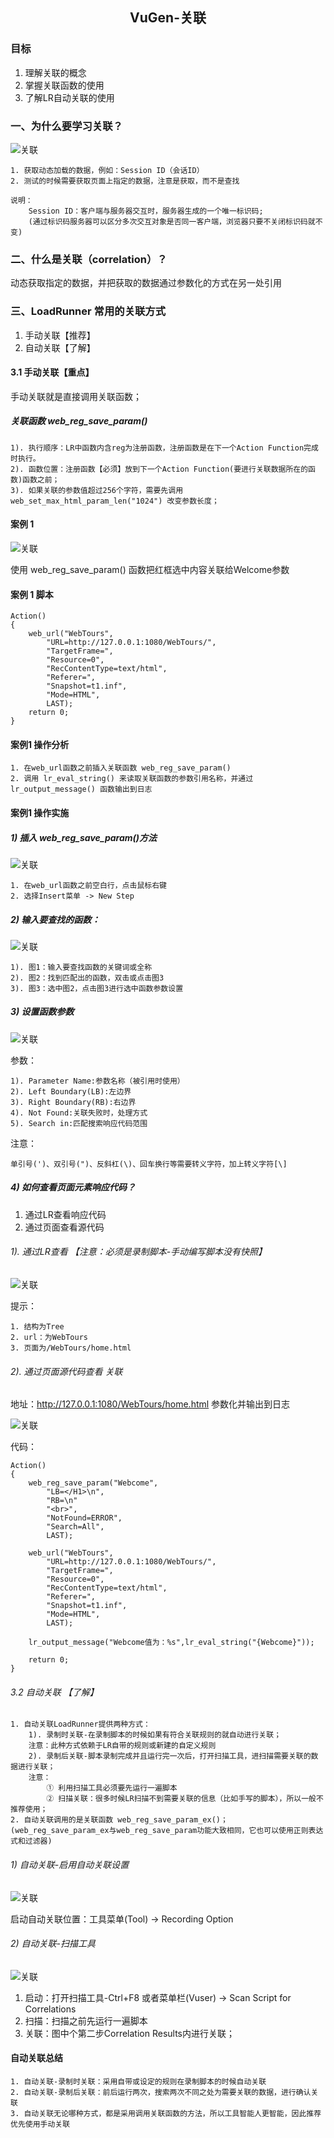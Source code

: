 ## <center>VuGen-关联</center>

### 目标

1. 理解关联的概念<br>
2. 掌握关联函数的使用<br>
3. 了解LR自动关联的使用

### 一、为什么要学习关联？

![关联](/images/correlation_01.png)

    1. 获取动态加载的数据，例如：Session ID（会话ID）
    2. 测试的时候需要获取页面上指定的数据，注意是获取，而不是查找

    说明：
        Session ID：客户端与服务器交互时，服务器生成的一个唯一标识码;
        (通过标识码服务器可以区分多次交互对象是否同一客户端，浏览器只要不关闭标识码就不变)

### 二、什么是关联（correlation）？

动态获取指定的数据，并把获取的数据通过参数化的方式在另一处引用

### 三、LoadRunner 常用的关联方式

1. 手动关联【推荐】<br>
2. 自动关联【了解】

#### 3.1 手动关联【重点】

手动关联就是直接调用关联函数；

##### 关联函数 web_reg_save_param()

    1). 执行顺序：LR中函数内含reg为注册函数，注册函数是在下一个Action Function完成时执行。
    2). 函数位置：注册函数【必须】放到下一个Action Function(要进行关联数据所在的函数)函数之前；
    3). 如果关联的参数值超过256个字符，需要先调用 web_set_max_html_param_len("1024") 改变参数长度；

#### 案例 1

![关联](/images/correlation_04.png)

使用 web_reg_save_param() 函数把红框选中内容关联给Welcome参数

#### 案例 1 脚本
    Action()
    {
        web_url("WebTours",
            "URL=http://127.0.0.1:1080/WebTours/",
            "TargetFrame=",
            "Resource=0",
            "RecContentType=text/html",
            "Referer=",
            "Snapshot=t1.inf",
            "Mode=HTML",
            LAST);
        return 0;
    }
#### 案例1 操作分析

    1. 在web_url函数之前插入关联函数 web_reg_save_param()
    2. 调用 lr_eval_string() 来读取关联函数的参数引用名称，并通过 lr_output_message() 函数输出到日志

#### 案例1 操作实施
##### 1) 插入 web_reg_save_param()方法
![关联](/images/correlation_05.png)

    1. 在web_url函数之前空白行，点击鼠标右键
    2. 选择Insert菜单 -> New Step

##### 2) 输入要查找的函数：

![关联](/images/correlation_06.png)

    1). 图1：输入要查找函数的关键词或全称
    2). 图2：找到匹配出的函数，双击或点击图3
    3). 图3：选中图2，点击图3进行选中函数参数设置

##### 3) 设置函数参数

![关联](/images/correlation_07.png)

参数：

    1). Parameter Name:参数名称（被引用时使用）
    2). Left Boundary(LB):左边界
    3). Right Boundary(RB):右边界
    4). Not Found:关联失败时，处理方式
    5). Search in:匹配搜索响应代码范围

注意：

    单引号(')、双引号(")、反斜杠(\)、回车换行等需要转义字符，加上转义字符[\]

##### 4) 如何查看页面元素响应代码？
1. 通过LR查看响应代码<br>
2. 通过页面查看源代码

###### 1). 通过LR查看 【注意：必须是录制脚本-手动编写脚本没有快照】 

![关联](/images/correlation_08.png)

提示：

    1. 结构为Tree
    2. url：为WebTours
    3. 页面为/WebTours/home.html

###### 2). 通过页面源代码查看 关联

地址：http://127.0.0.1:1080/WebTours/home.html
参数化并输出到日志

![关联](/images/correlation_09.png)

代码：

    Action()
    {
        web_reg_save_param("Webcome",
            "LB=</H1>\n",
            "RB=\n"
            "<br>",
            "NotFound=ERROR",
            "Search=All",
            LAST);

        web_url("WebTours",
            "URL=http://127.0.0.1:1080/WebTours/",
            "TargetFrame=",
            "Resource=0",
            "RecContentType=text/html",
            "Referer=",
            "Snapshot=t1.inf",
            "Mode=HTML",
            LAST);

        lr_output_message("Webcome值为：%s",lr_eval_string("{Webcome}"));

        return 0;
    }

###### 3.2 自动关联 【了解】

    1. 自动关联LoadRunner提供两种方式：
        1). 录制时关联-在录制脚本的时候如果有符合关联规则的就自动进行关联；
        注意：此种方式依赖于LR自带的规则或新建的自定义规则
        2). 录制后关联-脚本录制完成并且运行完一次后，打开扫描工具，进扫描需要关联的数据进行关联；
        注意：
            ① 利用扫描工具必须要先运行一遍脚本
            ② 扫描关联：很多时候LR扫描不到需要关联的信息（比如手写的脚本），所以一般不推荐使用；
    2. 自动关联调用的是关联函数 web_reg_save_param_ex()；
    (web_reg_save_param_ex与web_reg_save_param功能大致相同，它也可以使用正则表达式和过滤器)

###### 1) 自动关联-启用自动关联设置

![关联](/images/correlation_02.png)

启动自动关联位置：工具菜单(Tool) -> Recording Option

###### 2) 自动关联-扫描工具

![关联](/images/correlation_03.png)


1. 启动：打开扫描工具-Ctrl+F8 或者菜单栏(Vuser) -> Scan Script for Correlations<br>
2. 扫描：扫描之前先运行一遍脚本<br>
3. 关联：图中个第二步Correlation Results内进行关联；

#### 自动关联总结

    1. 自动关联-录制时关联：采用自带或设定的规则在录制脚本的时候自动关联
    2. 自动关联-录制后关联：前后运行两次，搜索两次不同之处为需要关联的数据，进行确认关联
    3. 自动关联无论哪种方式，都是采用调用关联函数的方法，所以工具智能人更智能，因此推荐优先使用手动关联
